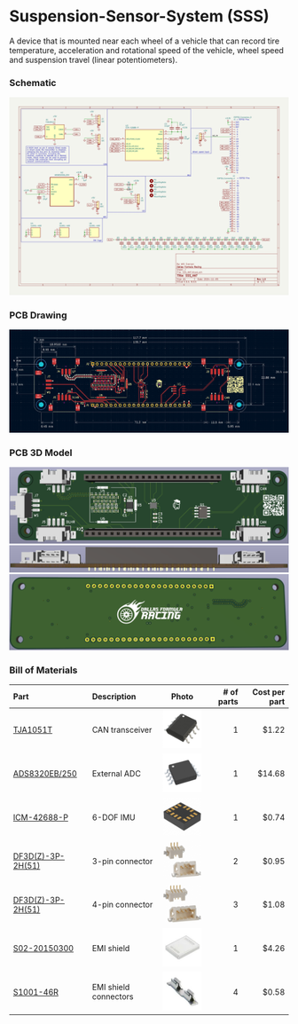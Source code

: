# Suspension-Sensor-System (SSS)
A device that is mounted near each wheel of a vehicle that can record tire temperature, acceleration and rotational speed of the vehicle, wheel speed and suspension travel (linear potentiometers).

### Schematic
![ESP32 Hat Schematic](Images/SUS-HAT_Schematic.jpg)
### PCB Drawing
![EPS32 Hat PCB Drawing](Images/SUS_HAT_PCB_Drawing.png)
### PCB 3D Model
![ESP32 HAT PCB 3D Model](Images/SUS_HAT_PCB.png)
![ESP32 HAT PCB 3D Model](Images/SUS_HAT_PCB_1.png)
![ESP32 HAT PCB 3D Model](Images/SUS_HAT_PCB_2.png)
### Bill of Materials
|Part|Description|Photo|# of parts|Cost per part|
|:--|:--|:-:|--:|--:|
|[TJA1051T](https://www.digikey.com/en/products/detail/nxp-usa-inc/TJA1051T-3-1J/5035822?utm_adgroup=General&utm_source=google&utm_medium=cpc&utm_campaign=PMax%20Shopping_Product_Zombie%20SKUs&utm_term=&utm_content=General&utm_id=go_cmp-17815035045_adg-_ad-__dev-c_ext-_prd-_sig-Cj0KCQiAoae5BhCNARIsADVLzZfN85grpeifPYBOIfQZmqBnjhDgX5-_qDHaBMGXU3fkYhMCIpdmNZ4aAuLQEALw_wcB&gad_source=1&gclid=Cj0KCQiAoae5BhCNARIsADVLzZfN85grpeifPYBOIfQZmqBnjhDgX5-_qDHaBMGXU3fkYhMCIpdmNZ4aAuLQEALw_wcB)|CAN transceiver|<img src="Images/TJA1051T.jpg" alt="TJA1051T" width="100"/>|1|$1.22|
|[ADS8320EB/250](https://www.digikey.com/en/products/detail/texas-instruments/ADS8320EB-250/275813)|External ADC|<img src="Images/ADS8320EB250.jpg" alt="ADS8320EB/250" width="100"/>|1|$14.68|
|[ICM-42688-P](https://www.digikey.com/en/products/detail/tdk-invensense/ICM-42688-P/10824934)|6-DOF IMU|<img src="Images/ICM-42688-P.jpg" alt="ICM-42688-P" width="100"/>|1|$0.74|
|[DF3D(Z)-3P-2H(51)](https://www.digikey.com/en/products/detail/hirose-electric-co-ltd/DF3EA-3P-2H(51)/6148621?utm_adgroup=General&utm_source=google&utm_medium=cpc&utm_campaign=PMax%20Shopping_Product_Zombie%20SKUs&utm_term=&utm_content=General&utm_id=go_cmp-17815035045_adg-_ad-__dev-c_ext-_prd-6148621_sig-Cj0KCQjw1Yy5BhD-ARIsAI0RbXbq7SBVNmAXCWU9K1fzl8auF7Nl_61zIEXugZVVEsHFKjp7xJIr2FsaAh0eEALw_wcB&gad_source=1&gclid=Cj0KCQjw1Yy5BhD-ARIsAI0RbXbq7SBVNmAXCWU9K1fzl8auF7Nl_61zIEXugZVVEsHFKjp7xJIr2FsaAh0eEALw_wcB)|3-pin connector|<img src="Images/DF3D(Z)-3P-2H(50).jpg" alt="DF3D(Z)-3P-2H(51)" width="100"/>|2|$0.95|
|[DF3D(Z)-3P-2H(51)](https://www.digikey.com/en/products/detail/hirose-electric-co-ltd/DF3EA-4P-2H-51/6148543?s=N4IgTCBcDaICIDEDMBRAggWgCwAUNgAkAKAVgEYBKEAXQF8g)|4-pin connector|<img src="Images/DF3D(Z)-4P-2H(50).jpg" alt="DF3D(Z)-4P-2H(51)" width="100"/>|3|$1.08|
|[S02-20150300](https://www.mouser.com/ProductDetail/Harwin/S02-20150300?qs=rE7yDObIq0ygO5qZqrVEAg%3D%3D)| EMI shield | <img src="Images/S02-20150300.jpg" alt="S02-20150300" width="100"/>|1|$4.26|
|[S1001-46R](https://www.mouser.com/ProductDetail/Harwin/S1001-46R?qs=HTI7V3DFux8iE7nFrNF%2Fww%3D%3D)| EMI shield connectors |<img src="Images/S1001-46R.jpg" alt="S1001-46R" width="100"/>|4|$0.58|
